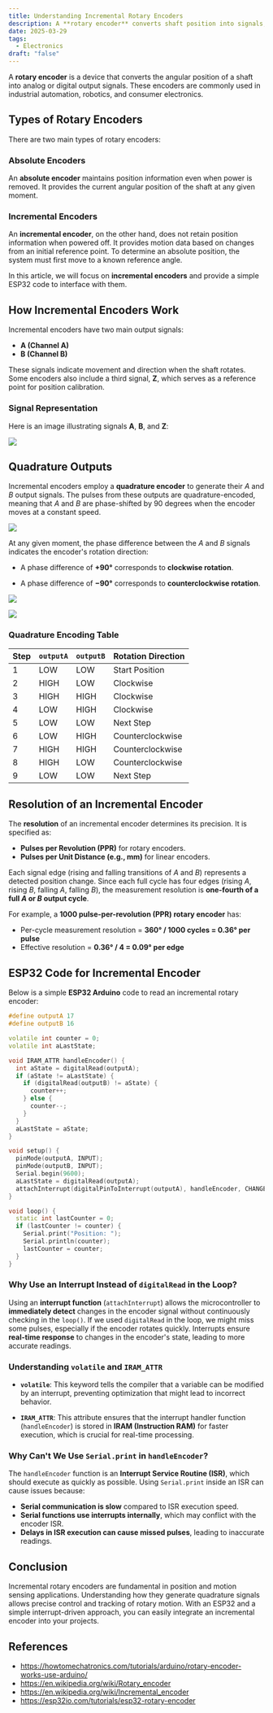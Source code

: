 ```yaml
---
title: Understanding Incremental Rotary Encoders
description: A **rotary encoder** converts shaft position into signals, used in robotics and automation. This article focuses on **incremental encoders** and how to interface them with an ESP32.
date: 2025-03-29
tags:
  - Electronics
draft: "false"
---
```

A **rotary encoder** is a device that converts the angular position of a shaft into analog or digital output signals. These encoders are commonly used in industrial automation, robotics, and consumer electronics.

## Types of Rotary Encoders

There are two main types of rotary encoders:

### Absolute Encoders

An **absolute encoder** maintains position information even when power is removed. It provides the current angular position of the shaft at any given moment.

### Incremental Encoders

An **incremental encoder**, on the other hand, does not retain position information when powered off. It provides motion data based on changes from an initial reference point. To determine an absolute position, the system must first move to a known reference angle.

In this article, we will focus on **incremental encoders** and provide a simple ESP32 code to interface with them.

## How Incremental Encoders Work

Incremental encoders have two main output signals:

- **A (Channel A)**
- **B (Channel B)**
    

These signals indicate movement and direction when the shaft rotates. Some encoders also include a third signal, **Z**, which serves as a reference point for position calibration.

### Signal Representation

Here is an image illustrating signals **A**, **B**, and **Z**:

![](/my-new-blog/images/moving_disc_with_slits-1771498052.png)

## Quadrature Outputs

Incremental encoders employ a **quadrature encoder** to generate their _A_ and _B_ output signals. The pulses from these outputs are quadrature-encoded, meaning that _A_ and _B_ are phase-shifted by 90 degrees when the encoder moves at a constant speed.

![](/my-new-blog/images/Quadrature_Diagram.psd.png)

At any given moment, the phase difference between the _A_ and _B_ signals indicates the encoder's rotation direction:

- A phase difference of **+90°** corresponds to **clockwise rotation**.
    
- A phase difference of **−90°** corresponds to **counterclockwise rotation**.
    

![](/my-new-blog/images/quadrature-969270470.jpg)

![](/my-new-blog/images/Incremental_directional_encoder.gif)

### Quadrature Encoding Table

|Step|`outputA`|`outputB`|Rotation Direction|
|---|---|---|---|
|1|LOW|LOW|Start Position|
|2|HIGH|LOW|Clockwise|
|3|HIGH|HIGH|Clockwise|
|4|LOW|HIGH|Clockwise|
|5|LOW|LOW|Next Step|
|6|LOW|HIGH|Counterclockwise|
|7|HIGH|HIGH|Counterclockwise|
|8|HIGH|LOW|Counterclockwise|
|9|LOW|LOW|Next Step|

## Resolution of an Incremental Encoder

The **resolution** of an incremental encoder determines its precision. It is specified as:

- **Pulses per Revolution (PPR)** for rotary encoders.
- **Pulses per Unit Distance (e.g., mm)** for linear encoders.

Each signal edge (rising and falling transitions of _A_ and _B_) represents a detected position change. Since each full cycle has four edges (rising _A_, rising _B_, falling _A_, falling _B_), the measurement resolution is **one-fourth of a full _A_ or _B_ output cycle**.

For example, a **1000 pulse-per-revolution (PPR) rotary encoder** has:

- Per-cycle measurement resolution = **360° / 1000 cycles = 0.36° per pulse**
- Effective resolution = **0.36° / 4 = 0.09° per edge**

## ESP32 Code for Incremental Encoder

Below is a simple **ESP32 Arduino** code to read an incremental rotary encoder:

```cpp
#define outputA 17
#define outputB 16

volatile int counter = 0;
volatile int aLastState;  

void IRAM_ATTR handleEncoder() {
  int aState = digitalRead(outputA);
  if (aState != aLastState) {
    if (digitalRead(outputB) != aState) {
      counter++;
    } else {
      counter--;
    }
  }
  aLastState = aState;
}

void setup() {
  pinMode(outputA, INPUT);
  pinMode(outputB, INPUT);
  Serial.begin(9600);
  aLastState = digitalRead(outputA);
  attachInterrupt(digitalPinToInterrupt(outputA), handleEncoder, CHANGE);
}

void loop() {
  static int lastCounter = 0;
  if (lastCounter != counter) {
    Serial.print("Position: ");
    Serial.println(counter);
    lastCounter = counter;
  }
}
```

### Why Use an Interrupt Instead of `digitalRead` in the Loop?

Using an **interrupt function** (`attachInterrupt`) allows the microcontroller to **immediately detect** changes in the encoder signal without continuously checking in the `loop()`. If we used `digitalRead` in the loop, we might miss some pulses, especially if the encoder rotates quickly. Interrupts ensure **real-time response** to changes in the encoder's state, leading to more accurate readings.

### Understanding `volatile` and `IRAM_ATTR`

- **`volatile`**: This keyword tells the compiler that a variable can be modified by an interrupt, preventing optimization that might lead to incorrect behavior.
    
- **`IRAM_ATTR`**: This attribute ensures that the interrupt handler function (`handleEncoder`) is stored in **IRAM (Instruction RAM)** for faster execution, which is crucial for real-time processing.
    

### Why Can't We Use `Serial.print` in `handleEncoder`?

The `handleEncoder` function is an **Interrupt Service Routine (ISR)**, which should execute as quickly as possible. Using `Serial.print` inside an ISR can cause issues because:

- **Serial communication is slow** compared to ISR execution speed.
- **Serial functions use interrupts internally**, which may conflict with the encoder ISR.
- **Delays in ISR execution can cause missed pulses**, leading to inaccurate readings.

## Conclusion

Incremental rotary encoders are fundamental in position and motion sensing applications. Understanding how they generate quadrature signals allows precise control and tracking of rotary motion. With an ESP32 and a simple interrupt-driven approach, you can easily integrate an incremental encoder into your projects.

## References
- https://howtomechatronics.com/tutorials/arduino/rotary-encoder-works-use-arduino/
- https://en.wikipedia.org/wiki/Rotary_encoder
- https://en.wikipedia.org/wiki/Incremental_encoder
- https://esp32io.com/tutorials/esp32-rotary-encoder